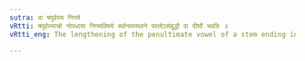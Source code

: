 ```yaml
---
sutra: वा षपूर्वस्य निगमे
vRtti: षपूर्वस्याचो नोपधाया निगमविषये सर्वनामस्थाने परतोऽसंबुद्धौ वा दीर्घो भवति ॥
vRtti_eng: The lengthening of the penultimate vowel of a stem ending in न्, before the affixes of the strong-case, is optional in the _Veda_, when ष precedes such a vowel.

---
```

